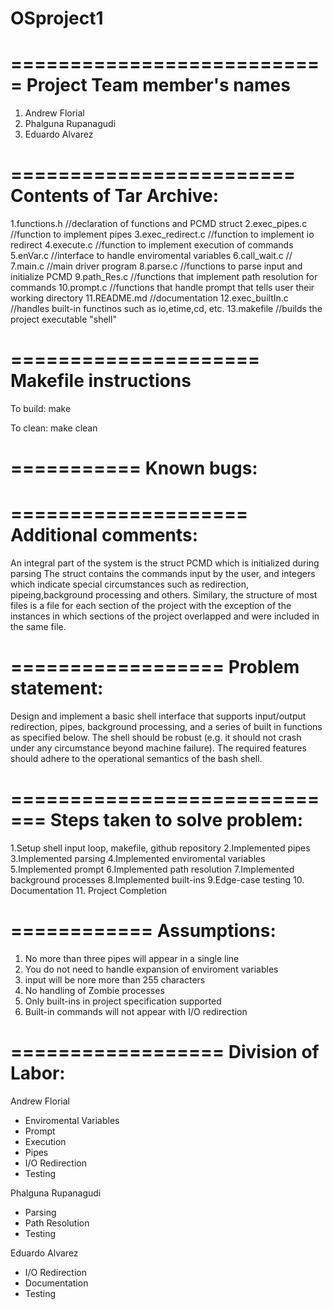 # OSproject1

===========================
Project Team member's names
===========================
1. Andrew Florial
2. Phalguna Rupanagudi
3. Eduardo Alvarez

========================
Contents of Tar Archive:
========================
1.functions.h         //declaration of functions and PCMD struct
2.exec_pipes.c        //function to implement pipes
3.exec_redirect.c     //function to implement io redirect
4.execute.c           //function to implement execution of commands
5.enVar.c             //interface to handle enviromental variables
6.call_wait.c         // 
7.main.c              //main driver program
8.parse.c             //functions to parse input and initialize PCMD
9.path_Res.c          //functions that implement path resolution for commands
10.prompt.c           //functions that handle prompt that tells user their working directory
11.README.md          //documentation
12.exec_builtIn.c     //handles built-in functinos such as io,etime,cd, etc.
13.makefile           //builds the project executable "shell"

=====================
Makefile instructions
=====================

To build: 
make

To clean: 
make clean

===========
Known bugs: 
===========


====================
Additional comments:
==================== 
An integral part of the system is the struct PCMD which is initialized during parsing
The struct contains the commands input by the user, and integers which indicate
special circumstances such as redirection, pipeing,background processing and others.
Similary, the structure of most files is a file for each section of the project with
the exception of the instances in which sections of the project overlapped and were 
included in the same file.

==================
Problem statement:
==================
Design and implement a basic shell interface that supports input/output redirection,
pipes, background processing, and a series of built in functions as specified below.
The shell should be robust (e.g. it should not crash under any circumstance beyond machine failure).
The required features should adhere to the operational semantics of the bash shell.

=============================
Steps taken to solve problem:
=============================
1.Setup shell input loop, makefile, github repository
2.Implemented pipes
3.Implemented parsing
4.Implemented enviromental variables
5.Implemented prompt
6.Implemented path resolution
7.Implemented background processes
8.Implemented built-ins
9.Edge-case testing
10. Documentation
11. Project Completion

============
Assumptions:
============
1. No more than three pipes will appear in a single line
2. You do not need to handle expansion of enviroment variables
3. input will be nore more than 255 characters
4. No handling of Zombie processes
5. Only built-ins in project specification supported
6. Built-in commands will not appear with I/O redirection

==================
Division of Labor:
==================
Andrew Florial
- Enviromental Variables
- Prompt
- Execution
- Pipes
- I/O Redirection
- Testing

Phalguna Rupanagudi
- Parsing
- Path Resolution
- Testing

Eduardo Alvarez
- I/O Redirection
- Documentation 
- Testing

